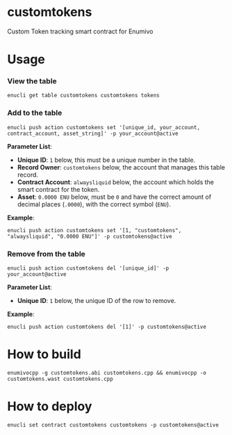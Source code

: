 # customtokens

Custom Token tracking smart contract for Enumivo

# Usage

### View the table

`enucli get table customtokens customtokens tokens`

### Add to the table

```
enucli push action customtokens set '[unique_id, your_account, contract_account, asset_string]' -p your_account@active
```

**Parameter List**:

- **Unique ID**: `1` below, this must be a unique number in the table.
- **Record Owner**: `customtokens` below, the account that manages this table record.
- **Contract Account**: `alwaysliquid` below, the account which holds the smart contract for the token.
- **Asset**: `0.0000 ENU` below, must be `0` and have the correct amount of decimal places (`.0000`), with the correct symbol (`ENU`).

**Example**:

```
enucli push action customtokens set '[1, "customtokens", "alwaysliquid", "0.0000 ENU"]' -p customtokens@active
```

### Remove from the table

```
enucli push action customtokens del '[unique_id]' -p your_account@active
```

**Parameter List**:

- **Unique ID**: `1` below, the unique ID of the row to remove.

**Example**:

`enucli push action customtokens del '[1]' -p customtokens@active`

# How to build

`enumivocpp -g customtokens.abi customtokens.cpp && enumivocpp -o customtokens.wast customtokens.cpp`

# How to deploy

`enucli set contract customtokens customtokens -p customtokens@active`

